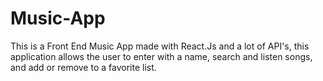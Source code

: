 # Music-App
This is a Front End Music App made with React.Js and a lot of API's, this application allows the user to enter with a name, search and listen songs, and add or remove to a favorite list.
